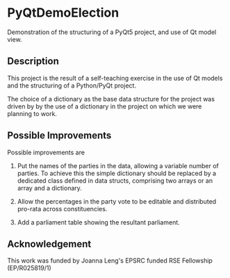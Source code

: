 # PyQtDemoElection
Demonstration of the structuring of a PyQt5 project, and use of Qt model view.

## Description
This project is the result of a self-teaching exercise in the use of Qt models and
the structuring of a Python/PyQt project.

The choice of a dictionary as the base data structure for the project was driven by
by the use of a dictionary in the project on which we were planning to work.

## Possible Improvements

Possible improvements are

1. Put the names of the parties in the data, allowing a variable number of parties. To achieve
this the simple dictionary should be replaced by a dedicated class defined in data structs, comprising
two arrays or an array and a dictionary.

2. Allow the percentages in the party vote to be editable and distributed pro-rata across constituencies.

3. Add a parliament table showing the resultant parliament.

## Acknowledgement
This work was funded by Joanna Leng's EPSRC funded RSE Fellowship (EP/R025819/1)
